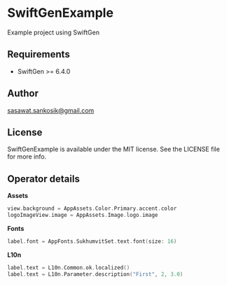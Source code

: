 # SwiftGenExample
Example project using SwiftGen

## Requirements
- SwiftGen >= 6.4.0

## Author
sasawat.sankosik@gmail.com

## License
SwiftGenExample is available under the MIT license. See the LICENSE file for more info.

## Operator details
**Assets**   
```swift
view.background = AppAssets.Color.Primary.accent.color
logoImageView.image = AppAssets.Image.logo.image
```

**Fonts**   
```swift
label.font = AppFonts.SukhumvitSet.text.font(size: 16)
```

**L10n**     
```swift
label.text = L10n.Common.ok.localized()
label.text = L10n.Parameter.description("First", 2, 3.0)
```
